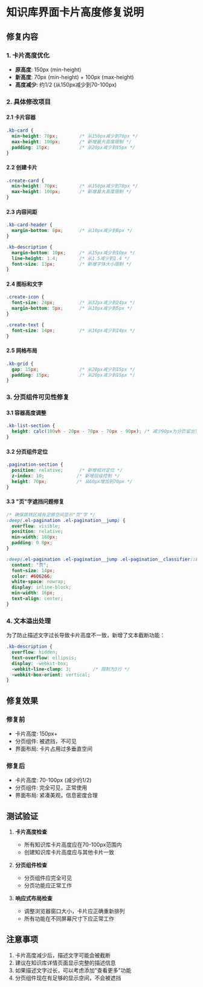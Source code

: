 # 知识库界面卡片高度修复说明

## 修复内容

### 1. 卡片高度优化
- **原高度**: 150px (min-height)
- **新高度**: 70px (min-height) + 100px (max-height)
- **高度减少**: 约1/2 (从150px减少到70-100px)

### 2. 具体修改项目

#### 2.1 卡片容器
```css
.kb-card {
  min-height: 70px;        /* 从150px减少到70px */
  max-height: 100px;       /* 新增最大高度限制 */
  padding: 15px;           /* 从20px减少到15px */
}
```

#### 2.2 创建卡片
```css
.create-card {
  min-height: 70px;        /* 从150px减少到70px */
  max-height: 100px;       /* 新增最大高度限制 */
}
```

#### 2.3 内容间距
```css
.kb-card-header {
  margin-bottom: 8px;      /* 从10px减少到8px */
}

.kb-description {
  margin-bottom: 10px;     /* 从15px减少到10px */
  line-height: 1.4;        /* 从1.5减少到1.4 */
  font-size: 13px;         /* 新增字体大小限制 */
}
```

#### 2.4 图标和文字
```css
.create-icon {
  font-size: 24px;         /* 从32px减少到24px */
  margin-bottom: 5px;      /* 从10px减少到5px */
}

.create-text {
  font-size: 14px;         /* 从16px减少到14px */
}
```

#### 2.5 网格布局
```css
.kb-grid {
  gap: 15px;               /* 从20px减少到15px */
  padding: 15px;           /* 从20px减少到15px */
}
```

### 3. 分页组件可见性修复

#### 3.1 容器高度调整
```css
.kb-list-section {
  height: calc(100vh - 20px - 70px - 70px - 90px); /* 减少90px为分页留出空间 */
}
```

#### 3.2 分页组件定位
```css
.pagination-section {
  position: relative;      /* 新增相对定位 */
  z-index: 10;            /* 新增层级控制 */
  height: 70px;           /* 从60px增加到70px */
}
```

#### 3.3 "页"字遮挡问题修复
```css
/* 确保跳转区域有足够空间显示"页"字 */
:deep(.el-pagination .el-pagination__jump) {
  overflow: visible;
  position: relative;
  min-width: 160px;
  padding: 0 8px;
}

:deep(.el-pagination .el-pagination__jump .el-pagination__classifier::before) {
  content: "页";
  font-size: 14px;
  color: #606266;
  white-space: nowrap;
  display: inline-block;
  min-width: 16px;
  text-align: center;
}
```

### 4. 文本溢出处理

为了防止描述文字过长导致卡片高度不一致，新增了文本截断功能：

```css
.kb-description {
  overflow: hidden;
  text-overflow: ellipsis;
  display: -webkit-box;
  -webkit-line-clamp: 3;        /* 限制为3行 */
  -webkit-box-orient: vertical;
}
```

## 修复效果

### 修复前
- 卡片高度: 150px+
- 分页组件: 被遮挡，不可见
- 界面布局: 卡片占用过多垂直空间

### 修复后
- 卡片高度: 70-100px (减少约1/2)
- 分页组件: 完全可见，正常使用
- 界面布局: 紧凑美观，信息密度合理

## 测试验证

1. **卡片高度检查**
   - 所有知识库卡片高度应在70-100px范围内
   - 创建知识库卡片高度应与其他卡片一致

2. **分页组件检查**
   - 分页组件应完全可见
   - 分页功能应正常工作

3. **响应式布局检查**
   - 调整浏览器窗口大小，卡片应正确重新排列
   - 所有功能在不同屏幕尺寸下应正常工作

## 注意事项

1. 卡片高度减少后，描述文字可能会被截断
2. 建议在知识库详情页面显示完整的描述信息
3. 如果描述文字过长，可以考虑添加"查看更多"功能
4. 分页组件现在有足够的显示空间，不会被遮挡 